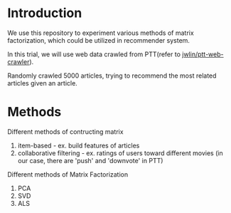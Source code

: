 # Introduction

We use this repository to experiment various methods of matrix factorization, which could be utilized in recommender system.

In this trial, we will use web data crawled from PTT(refer to [jwlin/ptt-web-crawler](https://github.com/jwlin/ptt-web-crawler)). 

Randomly crawled 5000 articles, trying to recommend the most related articles given an article.

# Methods

Different methods of contructing matrix

1. item-based - ex. build features of articles
2. collaborative filtering - ex. ratings of users toward different movies (in our case, there are 'push' and 'downvote' in PTT)

Different methods of Matrix Factorization

1. PCA
2. SVD
3. ALS

